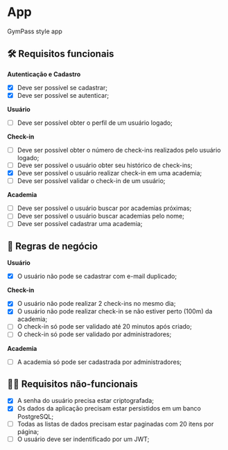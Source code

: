 # App

GymPass style app

## 🛠 Requisitos funcionais

**Autenticação e Cadastro**

- [x] Deve ser possível se cadastrar;
- [x] Deve ser possível se autenticar;

**Usuário**

- [ ] Deve ser possível obter o perfil de um usuário logado;

**Check-in**

- [ ] Deve ser possível obter o número de check-ins realizados pelo usuário logado;
- [ ] Deve ser possível o usuário obter seu histórico de check-ins;
- [x] Deve ser possível o usuário realizar check-in em uma academia;
- [ ] Deve ser possível validar o check-in de um usuário;

**Academia**

- [ ] Deve ser possível o usuário buscar por academias próximas;
- [ ] Deve ser possível o usuário buscar academias pelo nome;
- [ ] Deve ser possível cadastrar uma academia;

## 📄 Regras de negócio

**Usuário**

- [x] O usuário não pode se cadastrar com e-mail duplicado;

**Check-in**

- [x] O usuário não pode realizar 2 check-ins no mesmo dia;
- [x] O usuário não pode realizar check-in se não estiver perto (100m) da academia;
- [ ] O check-in só pode ser validado até 20 minutos após criado;
- [ ] O check-in só pode ser validado por administradores;

**Academia**

- [ ] A academia só pode ser cadastrada por administradores;

## 👨‍💻 Requisitos não-funcionais

- [x] A senha do usuário precisa estar criptografada;
- [x] Os dados da aplicação precisam estar persistidos em um banco PostgreSQL;
- [ ] Todas as listas de dados precisam estar paginadas com 20 itens por página;
- [ ] O usuário deve ser indentificado por um JWT;
